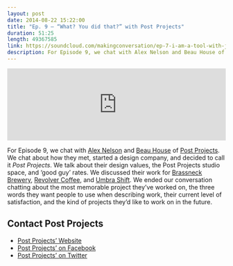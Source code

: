 ```yaml
---
layout: post
date: 2014-08-22 15:22:00
title: "Ep. 9 – “What? You did that?” with Post Projects"
duration: 51:25
length: 49367585
link: https://soundcloud.com/makingconversation/ep-7-i-am-a-tool-with-jace-kim
description: For Episode 9, we chat with Alex Nelson and Beau House of Post Projects. We chat about how they met, started a design company, and decided to call it Post Projects.
---
```


<iframe width="100%" height="166" scrolling="no" frameborder="no" src="https://w.soundcloud.com/player/?url=https%3A//api.soundcloud.com/tracks/164340870&amp;color=ff5959&amp;auto_play=false&amp;hide_related=false&amp;show_comments=true&amp;show_user=true&amp;show_reposts=false"></iframe>

For Episode 9, we chat with [Alex Nelson](https://twitter.com/alexnelson) and [Beau House](https://twitter.com/BeauHouse) of [Post Projects](https://twitter.com/Post_Projects). We chat about how they met, started a design company, and decided to call it _Post Projects_. We talk about their design values, the Post Projects studio space, and ‘good guy’ rates. We discussed their work for [Brassneck Brewery](http://brassneck.ca/), [Revolver Coffee](http://revolvercoffee.ca/), and [Umbra Shift](http://www.umbrashift.com/). We ended our conversation chatting about the most memorable project they’ve worked on, the three words they want people to use when describing work, their current level of satisfaction, and the kind of projects they’d like to work on in the future.

## Contact Post Projects
- [Post Projects’ Website](http://post-projects.com/)
- [Post Projects’ on Facebook](https://www.facebook.com/PostProjects)
- [Post Projects’ on Twitter](https://twitter.com/Post_Projects)